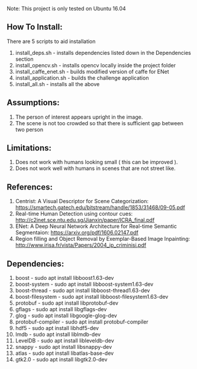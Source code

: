 Note: This project is only tested on Ubuntu 16.04

How To Install:
--------------

There are 5 scripts to aid installation

1. install_deps.sh - installs dependencies listed down in the Dependencies section
2. install_opencv.sh - installs opencv locally inside the project folder
3. install_caffe_enet.sh - builds modified version of caffe for ENet
4. install_application.sh - builds the challenge application
5. install_all.sh - installs all the above

Assumptions:
-----------

1. The person of interest appears upright in the image.
2. The scene is not too crowded so that there is sufficient gap between two person

Limitations:
-----------

1. Does not work with humans looking small ( this can be improved ).
2. Does not work well with humans in scenes that are not street like.

References:
----------

1. Centrist: A Visual Descriptor for Scene Categorization: https://smartech.gatech.edu/bitstream/handle/1853/31468/09-05.pdf
2. Real-time Human Detection using contour cues: http://c2inet.sce.ntu.edu.sg/Jianxin/paper/ICRA_final.pdf
3. ENet: A Deep Neural Network Architecture for Real-time Semantic Segmentaion: https://arxiv.org/pdf/1606.02147.pdf
4. Region filling and Object Removal by Exemplar-Based Image Inpainting: http://www.irisa.fr/vista/Papers/2004_ip_criminisi.pdf

Dependencies:
------------

1. boost - sudo apt install libboost1.63-dev
2. boost-system - sudo apt install libboost-system1.63-dev
3. boost-thread - sudo apt install libboost-thread1.63-dev
4. boost-filesystem - sudo apt install libboost-filesystem1.63-dev
5. protobuf - sudo apt install libprotobuf-dev
6. gflags - sudo apt install libgflags-dev
7. glog - sudo apt install libgoogle-glog-dev
8. protobuf-compiler - sudo apt install protobuf-compiler
9. hdf5 - sudo apt install libhdf5-dev
10. lmdb - sudo apt install liblmdb-dev
11. LevelDB - sudo apt install libleveldb-dev
12. snappy - sudo apt install libsnappy-dev
13. atlas - sudo apt install libatlas-base-dev
14. gtk2.0 - sudo apt install libgtk2.0-dev

